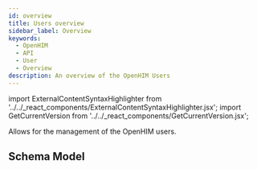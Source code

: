 ```yaml
---
id: overview
title: Users overview
sidebar_label: Overview
keywords:
  - OpenHIM
  - API
  - User
  - Overview
description: An overview of the OpenHIM Users
---
```


import ExternalContentSyntaxHighlighter from '../../_react_components/ExternalContentSyntaxHighlighter.jsx';
import GetCurrentVersion from '../../_react_components/GetCurrentVersion.jsx';

Allows for the management of the OpenHIM users.

## Schema Model

<GetCurrentVersion>
  <ExternalContentSyntaxHighlighter
    url="https://raw.githubusercontent.com/jembi/openhim-core-js/<VERSION>/src/model/users.js"
    language="javascript"
  />
</GetCurrentVersion>
